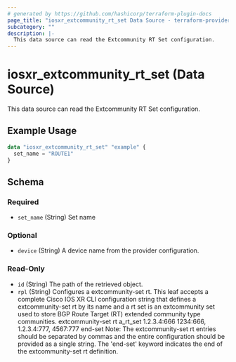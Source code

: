 ```yaml
---
# generated by https://github.com/hashicorp/terraform-plugin-docs
page_title: "iosxr_extcommunity_rt_set Data Source - terraform-provider-iosxr"
subcategory: ""
description: |-
  This data source can read the Extcommunity RT Set configuration.
---
```


# iosxr_extcommunity_rt_set (Data Source)

This data source can read the Extcommunity RT Set configuration.

## Example Usage

```terraform
data "iosxr_extcommunity_rt_set" "example" {
  set_name = "ROUTE1"
}
```

<!-- schema generated by tfplugindocs -->
## Schema

### Required

- `set_name` (String) Set name

### Optional

- `device` (String) A device name from the provider configuration.

### Read-Only

- `id` (String) The path of the retrieved object.
- `rpl` (String) Configures a extcommunity-set rt. This leaf accepts a complete Cisco IOS XR CLI configuration string that defines a extcommunity-set rt by its name and a rt set is an extcommunity set used to store BGP Route Target (RT) extended community type communities.  extcommunity-set rt a_rt_set 1.2.3.4:666 1234:666, 1.2.3.4:777, 4567:777 end-set  Note: The extcommunity-set rt entries should be separated by commas and the entire configuration should be provided as a single string. The 'end-set' keyword indicates the end of the extcommunity-set rt definition.
